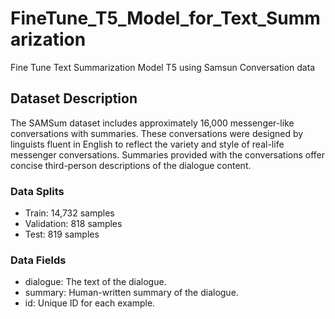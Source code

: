 # FineTune_T5_Model_for_Text_Summarization
Fine Tune Text Summarization Model T5 using Samsun Conversation data


## Dataset Description
The SAMSum dataset includes approximately 16,000 messenger-like conversations with summaries. These conversations were designed by linguists fluent in English to reflect the variety and style of real-life messenger conversations. Summaries provided with the conversations offer concise third-person descriptions of the dialogue content.

### Data Splits
* Train: 14,732 samples
* Validation: 818 samples
* Test: 819 samples
### Data Fields
* dialogue: The text of the dialogue.
* summary: Human-written summary of the dialogue.
* id: Unique ID for each example.

